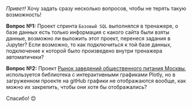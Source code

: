 *Привет!*
Хочу задать сразу несколько вопросов, чтобы не терять такую возможность!

**Вопрос №1:**
Проект спринта `Базовый SQL` выполнялся в тренажере, о базе данных есть только информация с какого сайта были взяты данные, возможно ли выложить этот проект, перенеся задания в Jupyter? Если возможно, то как подключиться к той базе данных, подключение к которой было произведено внутри тренажера автоматичеки?

**Вопрос №2:**
Проект [Рынок заведений общественного питания Москвы](market_of_public_catering_establishments_in_moscow), используется библиотека с интерактивными графиками Plotly, но в загруженном проекте на gitHub графики не отображаются вообще, как можно их закрепить, чтобы они хотя бы отображались?

Спасибо! 😊
